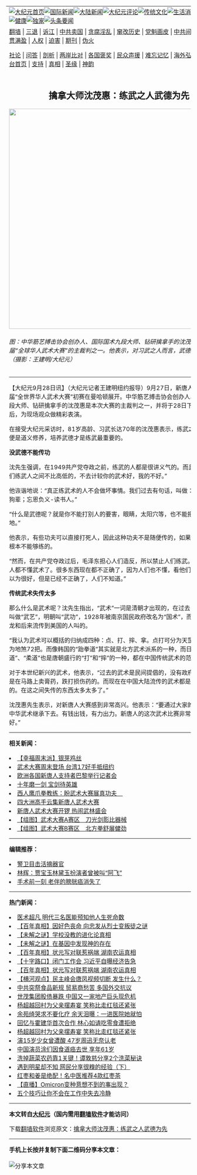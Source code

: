 <a name="1" id="1" target="_blank"></a><span id="1"></span>
<table align=center border="0"><tr><td colspan="2" VALIGN=TOP><a href="https://github.com/wbmgwg300/djy/blob/master/gb/nf1351518.md#1"><img src="https://raw.githubusercontent.com/wbmgwg300/www/master/t/djy/1.jpg" title="大纪元首页" alt="大纪元首页"></a><a href="https://github.com/wbmgwg300/djy/blob/master/gb/n24hr.md#1"><img src="https://raw.githubusercontent.com/wbmgwg300/www/master/t/djy/3.jpg" title="国际新闻" alt="国际新闻"></a><a href="https://github.com/wbmgwg300/djy/blob/master/gb/nsc413.md#1"><img src="https://raw.githubusercontent.com/wbmgwg300/www/master/t/djy/4.jpg" title="大陆新闻" alt="大陆新闻"></a><a href="https://github.com/wbmgwg300/djy/blob/master/gb/news392.md#1"><img src="https://raw.githubusercontent.com/wbmgwg300/www/master/t/djy/5.jpg" title="大纪元评论" alt="大纪元评论"></a><a href="https://github.com/wbmgwg300/djy/blob/master/gb/news2007.md#1"><img src="https://raw.githubusercontent.com/wbmgwg300/www/master/t/djy/6.jpg" title="传统文化" alt="传统文化"></a><a href="https://github.com/wbmgwg300/djy/blob/master/gb/news2008.md#1"><img src="https://raw.githubusercontent.com/wbmgwg300/www/master/t/djy/7.jpg" title="生活消费" alt="生活消费"></a><a href="https://github.com/wbmgwg300/djy/blob/master/gb/ncyule.md#1"><img src="https://raw.githubusercontent.com/wbmgwg300/www/master/t/djy/8.jpg" title="娱乐休闲" alt="娱乐休闲"></a><a href="https://github.com/wbmgwg300/djy/blob/master/gb/nsc1002.md#1"><img src="https://raw.githubusercontent.com/wbmgwg300/www/master/t/djy/9.jpg" title="健康" alt="健康"></a><a href="https://github.com/wbmgwg300/djy/blob/master/gb/nf6092.md#1"><img src="https://raw.githubusercontent.com/wbmgwg300/www/master/t/djy/10a.jpg" title="独家" alt="独家"></a><a href="https://github.com/wbmgwg300/djy/blob/master/gb/nf4514.md#1"><img src="https://raw.githubusercontent.com/wbmgwg300/www/master/t/djy/12a.jpg" title="头条要闻" alt="头条要闻"></a></td></tr>
<tr><td colspan="2" VALIGN=TOP><a target="_blank" href="https://github.com/wbmgwg300/www/blob/master/README.md?zsrh#1">翻墙</a> | <a target="_blank" href="https://github.com/wbmgwg300/djy/blob/master/gb/nf5657.md#1">三退</a> | <a target="_blank" href="https://github.com/wbmgwg300/djy/blob/master/gb/nf6124.md#1">诉江</a> | <a target="_blank" href="https://github.com/wbmgwg300/djy/blob/master/gb/nf1176117.md#1">中共卖国</a> | <a target="_blank" href="https://github.com/wbmgwg300/djy/blob/master/gb/nf5773.md#1">贪腐淫乱</a> | <a target="_blank" href="https://github.com/wbmgwg300/djy/blob/master/gb/nf1176115.md#1">窜改历史</a> | <a target="_blank" href="https://github.com/wbmgwg300/djy/blob/master/gb/nf1176107.md#1">党魁画皮</a> | <a target="_blank" href="https://github.com/wbmgwg300/djy/blob/master/gb/nf1320400.md#1">中共间谍</a> | <a target="_blank" href="https://github.com/wbmgwg300/djy/blob/master/gb/nf1176114.md#1">破坏传统</a> | <a target="_blank" href="https://github.com/wbmgwg300/ntdtv/blob/master/gb/prog447_1.md#1">恶贯满盈</a> | <a target="_blank" href="https://github.com/wbmgwg300/djy/blob/master/gb/ncid278.md#1">人权</a> | <a target="_blank" href="https://github.com/wbmgwg300/djy/blob/master/gb/nf1176111.md#1">迫害</a> | <a target="_blank" href="https://gitlab.com/szzdlab/mh-qikan/blob/master/README.md#1">期刊</a> | <a target="_blank" href="https://github.com/wbmgwg300/djy/blob/master/gb/nf5562.md#1">伪火</a></p><p><a target="_blank" href="https://github.com/wbmgwg300/djy/blob/master/gb/9p.md#1">社论</a> | <a target="_blank" href="https://github.com/wbmgwg300/djy/blob/master/gb/nf4378.md#1">问答</a> | <a target="_blank" href="https://github.com/wbmgwg300/djy/blob/master/gb/nf5792.md#1">剖析</a> | <a target="_blank" href="https://github.com/wbmgwg300/djy/blob/master/gb/nf5735.md#1">两岸比对</a> | <a target="_blank" href="https://github.com/wbmgwg300/djy/blob/master/gb/nf6119.md#1">各国褒奖</a> | <a target="_blank" href="https://github.com/wbmgwg300/djy/blob/master/gb/nf6120.md#1">民众声援</a> | <a target="_blank" href="https://github.com/wbmgwg300/djy/blob/master/gb/nf1188594.md#1">难忘记忆</a> | <a target="_blank" href="https://github.com/wbmgwg300/djy/blob/master/gb/nf3180.md#1">海外弘传</a> | <a target="_blank" href="https://github.com/wbmgwg300/djy/blob/master/gb/nf5410.md#1">万人上访</a> | <a target="_blank" href="https://github.com/wbmgwg300/www/blob/master/README.md?zsrh#1">平台首页</a> | <a target="_blank" href="https://github.com/wbmgwg300/djy/blob/master/gb/nf4386.md#1">支持</a> | <a target="_blank" href="https://github.com/wbmgwg300/djy/blob/master/gb/nf4389.md#1">真相</a> | <a target="_blank" href="https://github.com/wbmgwg300/djy/blob/master/gb/nf5790.md#1">圣缘</a> | <a target="_blank" href="https://github.com/wbmgwg300/djy/blob/master/gb/nf4786.md#1">神韵</a></td></tr>
<tr><td VALIGN=TOP width="626"><h2 align=center>擒拿大师沈茂惠：练武之人武德为先</h2>
<img width="600" src="https://i.epochtimes.com/assets/uploads/2008/09/809271726441875-600x400.jpg" />
<h6>  图：中华筋艺搏击协会创办人、国际国术九段大师、钻研擒拿手的沈茂惠是新唐人首届“全球华人武术大赛”的主裁判之一。他表示，对习武之人而言，武德是最重要的。（摄影：王建明/大纪元）
</h6>
<hr>
<p>【大纪元9月28日讯】（大纪元记者王建明纽约报导）9月27日，<ahref="https://github.com/wbmgwg300/djy/blob/master/gb/tag/%E6%96%B0%E5%94%90%E4%BA%BA.md#1">新唐人</a>电视台首届“全世界华人<ahref="https://github.com/wbmgwg300/djy/blob/master/gb/tag/%E6%AD%A6%E6%9C%AF.md#1">武术</a>大赛”初赛在曼哈顿展开。中华筋艺搏击协会创办人、国际国术九段大师、钻研擒拿手的沈茂惠是本次大赛的主裁判之一，并将于28日下午的决赛结束后，为现场观众做精彩表演。</p>
<p>在接受大纪元采访时，81岁高龄、习武长达70年的沈茂惠表示，练武之人最重要的便是道义修养，培养武德才是练武最重要的。</p>
<p><B>没武德不能传功</B></p>
<p>沈先生强调，在1949共产党夺政之前，练武的人都是很讲义气的。而且，他说：“我们练武人之间不比高低的，不去计较你的<ahref="https://github.com/wbmgwg300/djy/blob/master/gb/tag/%E6%AD%A6%E6%9C%AF.md#1">武术</a>好，我的不好。”</p>
<p>他诙谐地说：“真正练武术的人不会做坏事情。我们过去有句话，叫做：讲情讲义-屠狗辈；忘恩负义-读书人。”</p>
<p>“什么是武德呢？就是你不能打别人的要害，眼睛，太阳穴等，也不能把别人踢倒在地。”</p>
<p>他表示，有些功夫可以直接打死人，因此这种功夫不是随便传的，如果没有武德，是根本不能够练的。</p>
<p>“然而，在共产党夺政过后，毛泽东担心人们造反，所以禁止人们练武。所以现在很多人都不懂武术了。很多东西现在都不正确了，因为人们也不懂，看他们叫的很厉害就以为很好，但是已经不正确了，人们不知道。”</p>
<p><B>传统武术失传太多</B></p>
<p>那么什么是武术呢？沈先生指出，“武术”一词是清朝才出现的，在过去，汉朝把武术叫做“武艺”，明朝叫“武功”，1928年被南京国民政府改名为“国术”，而“功夫”是李小龙和后来流传到美国的人叫的。</p>
<p>“我认为武术可以概括的归纳成四种：点、打、摔、拿。点打可分为天罡36手，摔拿为地煞72把。而像韩国的“跆拳道”其实就是北方武术派系的一种，而日本的“空手道”、“柔道”也是唐朝盛行的“打”和“摔”的一种，都在中国传统武术的范畴之内。</p>
<p>对于本世纪新兴的武术，他表示，“过去的武术是民间提倡的，没有政府干预，以前就是在马路上卖膏药，跌打损伤药的。而现在在中国大陆流传的武术都是属于国家提倡的。在这之间失传的东西太多太多了。” </p>
<p>沈茂惠先生表示，对<ahref="https://github.com/wbmgwg300/djy/blob/master/gb/tag/%E6%96%B0%E5%94%90%E4%BA%BA.md#1">新唐人</a>大赛感到非常高兴。他表示：“要通过大家的努力，才能把中华武术继承下去。有钱出钱，有力出力。新唐人的这次武术比赛非常好。”<font color=#ffffff>(http://www.dajiyuan.com)</font></p>

<hr>


<strong>相关新闻：</strong>
<li><a href="https://github.com/wbmgwg300/djy/blob/master/gb/8/9/24/n2274439.md#1">【幸福周末派】银芽鸡丝</a></li>
<li><a href="https://github.com/wbmgwg300/djy/blob/master/gb/8/9/26/n2276846.md#1">武术大赛周末登场 台湾17好手抵纽约</a></li>
<li><a href="https://github.com/wbmgwg300/djy/blob/master/gb/8/9/27/n2277326.md#1">欧洲各国新唐人支持者巴黎举行记者会</a></li>
<li><a href="https://github.com/wbmgwg300/djy/blob/master/gb/8/9/27/n2277521.md#1">十年磨一剑 宝剑待英雄</a></li>
<li><a href="https://github.com/wbmgwg300/djy/blob/master/gb/8/9/27/n2277542.md#1">西人鹰爪拳教练：盼武术大赛展真功夫　</a></li>
<li><a href="https://github.com/wbmgwg300/djy/blob/master/gb/8/9/27/n2277553.md#1">四大洲高手云集新唐人武术大赛</a></li>
<li><a href="https://github.com/wbmgwg300/djy/blob/master/gb/8/9/28/n2278154.md#1">新唐人武术大赛开锣 热闹武林盛会</a></li>
<li><a href="https://github.com/wbmgwg300/djy/blob/master/gb/8/9/28/n2278336.md#1">【组图】武术大赛A赛区　刀光剑影比器械</a></li>
<li><a href="https://github.com/wbmgwg300/djy/blob/master/gb/8/9/28/n2278346.md#1">【组图】武术大赛B赛区　北方拳舒展健劲</a></li>
<hr>


<strong>编辑推荐：</strong>
<li><a href="https://github.com/upjkzu3674/djy/blob/master/gb/16/3/16/n4663449.md?dfh#1" target="_blank">警卫目击活摘器官</a></li><li><a href="https://github.com/tsiac2612/djy/blob/master/gb/17/12/25/n9992657.md#1" target="_blank">林辉：贾宝玉林黛玉扮演者曾被叫“阿飞”</a></li><li><a href="https://github.com/tsiac2612/djy/blob/master/gb/16/5/25/n7931425.md#1" target="_blank">手术前一刻 老伴的膀胱癌消失了</a></li>
<hr>

<strong>热门新闻：</strong>
<li><a href="https://github.com/wbmgwg300/djy/blob/master/gb/21/12/7/n13422469.md#1">医术超凡 明代三名医能预知他人生死命数</a></li>
<li><a href="https://github.com/wbmgwg300/djy/blob/master/gb/21/12/9/n13427609.md#1">【百年真相】因好色丧命 向忠发从烈士变叛徒之谜</a></li>
<li><a href="https://github.com/wbmgwg300/djy/blob/master/gb/21/12/10/n13429729.md#1">【未解之谜】学校没教的进化论真相</a></li>
<li><a href="https://github.com/wbmgwg300/djy/blob/master/gb/21/12/9/n13427394.md#1">【未解之谜】在基因中发现神的存在</a></li>
<li><a href="https://github.com/wbmgwg300/djy/blob/master/gb/21/12/10/n13430091.md#1">【百年真相】状元写对联惹祸端 湖南农运真相</a></li>
<li><a href="https://github.com/wbmgwg300/djy/blob/master/gb/21/12/14/n13436857.md#1">【十字路口】闭门工作会 习近平自曝经济告急</a></li>
<li><a href="https://github.com/wbmgwg300/djy/blob/master/gb/21/12/10/n13430091.md#1">【百年真相】状元写对联惹祸端 湖南农运真相</a></li>
<li><a href="https://github.com/wbmgwg300/djy/blob/master/gb/21/12/14/n13437577.md#1">【横河观点】民主峰会唐凤视频切断 发生什么？</a></li>
<li><a href="https://github.com/wbmgwg300/djy/blob/master/gb/21/12/13/n13434960.md#1">中共突祭食品新规 贸易商愁苦 多国外交抗议</a></li>
<li><a href="https://github.com/wbmgwg300/djy/blob/master/gb/21/12/13/n13435125.md#1">世茂集团股债暴跌 中国又一家地产巨头现危机</a></li>
<li><a href="https://github.com/wbmgwg300/djy/blob/master/gb/21/12/12/n13433093.md#1">杨超越回村为父亲摆寿宴 笑称比走红毯还紧张</a></li>
<li><a href="https://github.com/wbmgwg300/djy/blob/master/gb/21/12/14/n13436308.md#1">余苑绮哭求不要化疗 余天泪曝：一进医院她就怕</a></li>
<li><a href="https://github.com/wbmgwg300/djy/blob/master/gb/21/12/13/n13435419.md#1">回忆与霍建华首次合作 林心如请吃零食遭拒绝</a></li>
<li><a href="https://github.com/wbmgwg300/djy/blob/master/gb/21/12/12/n13433093.md#1">杨超越回村为父亲摆寿宴 笑称比走红毯还紧张</a></li>
<li><a href="https://github.com/wbmgwg300/djy/blob/master/gb/21/12/13/n13435180.md#1">演15岁少女曾遭酸 47岁周迅无奈认老</a></li>
<li><a href="https://github.com/wbmgwg300/djy/blob/master/gb/21/12/12/n13432753.md#1">中国演员涂们因食道癌去世 享年61岁</a></li>
<li><a href="https://github.com/wbmgwg300/djy/blob/master/gb/21/11/25/n13396771.md#1">洗掉蔬菜农药靠1关键！谭敦慈分享2个洗菜秘诀</a></li>
<li><a href="https://github.com/wbmgwg300/djy/blob/master/gb/21/12/13/n13433973.md#1">遇到明星却不知 网民分享很糗的经验（下）</a></li>
<li><a href="https://github.com/wbmgwg300/djy/blob/master/gb/21/12/11/n13431390.md#1">红枣和姜是绝配！名中医推荐4款红枣茶</a></li>
<li><a href="https://github.com/wbmgwg300/djy/blob/master/gb/21/12/14/n13436219.md#1">【直播】Omicron变种意想不到的事出现？</a></li>
<li><a href="https://github.com/wbmgwg300/djy/blob/master/gb/21/12/14/n13436812.md#1">五个技巧让你不会在工作中失去冷静</a></li>
<hr>

<strong>本文转自<a href="https://www.epochtimes.com">大纪元</a>（国内需用<a href="https://github.com/wbmgwg300/www/blob/master/README.md#8">翻墙软件</a>才能访问）</strong><p>下载<a href="https://github.com/wbmgwg300/www/blob/master/README.md#8">翻墙软件</a>浏览原文：<a href="https://www.epochtimes.com/gb/8/9/28/n2278351.htm">擒拿大师沈茂惠：练武之人武德为先</a></p><hr>

<strong>手机上长按并复制下面二维码分享本文章：</strong><br><br><img src="https://chart.apis.google.com/chart?cht=qr&chs=240x240&choe=UTF-8&chld=M|2&chl=https://github.com/wbmgwg300/djy/blob/master/gb/8/9/28/n2278351.md%231" title="分享本文章"></td><td VALIGN=TOP><a href="https://github.com/wbmgwg300/djy/blob/master/gb/16/1/21/n4622075.md?dfh#1" target="_blank"><img src="https://raw.githubusercontent.com/wbmgwg300/djy/master/gb/300/wei-f1.jpg" title="中共的伪火骗局"  alt="中共的伪火骗局"></a><br><a href="https://github.com/wbmgwg300/www/blob/master/README.md?dfh#9" target="_blank"><img src="https://raw.githubusercontent.com/wbmgwg300/djy/master/gb/300/yong-h.jpg" title="永恒的见证"  alt="永恒的见证"></a><br><a href="https://github.com/wbmgwg300/djy/blob/master/gb/13/9/29/n3974789.md?dfh#1" target="_blank"><img src="https://raw.githubusercontent.com/wbmgwg300/djy/master/gb/300/shang-lnz.jpg" title="善良女子被中共投男牢"  alt="善良女子被中共投男牢"></a><br><a href="https://github.com/wbmgwg300/djy/blob/master/gb/16/3/16/n4663449.md?dfh#1" target="_blank"><img src="https://raw.githubusercontent.com/wbmgwg300/djy/master/gb/300/huo-z3.jpg" title="警卫目击活摘器官"  alt="警卫目击活摘器官"></a><br><a href="https://github.com/wbmgwg300/djy/blob/master/gb/16/8/7/n8177641.md?dfh#1" target="_blank"><img src="https://raw.githubusercontent.com/wbmgwg300/djy/master/gb/300/huo-z4.jpg" title="证人描述活摘恐怖"  alt="证人描述活摘恐怖"></a><br><a href="https://github.com/wbmgwg300/djy/blob/master/gb/10/4/19/n2881569.md?dfh#1" target="_blank"><img src="https://raw.githubusercontent.com/wbmgwg300/djy/master/gb/300/huo-z1.jpg" title="揭开活摘器官黑幕"  alt="揭开活摘器官黑幕"></a><br><a href="https://github.com/wbmgwg300/djy/blob/master/gb/10/11/7/n3077476.md?dfh#1" target="_blank"><img src="https://raw.githubusercontent.com/wbmgwg300/djy/master/gb/300/ma-ks.jpg" title="马克思的成魔之路"  alt="马克思的成魔之路"></a><br><a href="https://github.com/wbmgwg300/djy/blob/master/gb/14/6/9/n4173977.md?dfh#1" target="_blank"><img src="https://raw.githubusercontent.com/wbmgwg300/djy/master/gb/300/chang-zs.jpg" title="藏字石 蕴天机"  alt="藏字石 蕴天机"></a><br><a href="https://github.com/wbmgwg300/djy/blob/master/gb/18/5/10/n10381511.md?dfh#1" target="_blank"><img src="https://raw.githubusercontent.com/wbmgwg300/djy/master/gb/300/st1.jpg" title="关注三亿人三退"  alt="关注三亿人三退"></a><br><a href="https://github.com/wbmgwg300/djy/blob/master/gb/18/3/21/n10237682.md?dfh#1" target="_blank"><img src="https://raw.githubusercontent.com/wbmgwg300/djy/master/gb/300/jie-t.jpg" title="解体中共复兴中华"  alt="解体中共复兴中华"></a><br><a href="https://github.com/wbmgwg300/djy/blob/master/gb/9/2/9/n2422991.md?dfh#1" target="_blank"><img src="https://raw.githubusercontent.com/wbmgwg300/djy/master/gb/300/gao-zs.jpg" title="中共迫害良心律师"  alt="中共迫害良心律师"></a><br><a href="https://github.com/wbmgwg300/djy/blob/master/gb/18/12/9/n10900044.md?dfh#1" target="_blank"><img src="https://raw.githubusercontent.com/wbmgwg300/djy/master/gb/300/sj1.jpg" title="三百多万人举报江泽民"  alt="三百多万人举报江泽民"></a><br><a href="https://github.com/wbmgwg300/djy/blob/master/gb/18/8/28/n10672014.md?dfh#1" target="_blank"><img src="https://raw.githubusercontent.com/wbmgwg300/djy/master/gb/300/sj2.jpg" title="这些官员为何起诉江泽民"  alt="这些官员为何起诉江泽民"></a><br><a href="https://github.com/wbmgwg300/djy/blob/master/gb/8/12/18/n2367165.md?dfh#1" target="_blank"><img src="https://raw.githubusercontent.com/wbmgwg300/djy/master/gb/300/liangan.jpg" title="海峡两岸的强烈对比"  alt="海峡两岸的强烈对比"></a><br><a href="https://github.com/wbmgwg300/djy/blob/master/gb/15/12/10/n4593139.md?dfh#1" target="_blank"><img src="https://raw.githubusercontent.com/wbmgwg300/djy/master/gb/300/jia-ndzl.jpg" title="加拿大总理的贺信"  alt="加拿大总理的贺信"></a><br><a href="https://github.com/wbmgwg300/djy/blob/master/gb/11/6/17/n3289382.md?dfh#1" target="_blank"><img src="https://raw.githubusercontent.com/wbmgwg300/djy/master/gb/300/xiao-wd.jpg" title="探寻真相兼听则明"  alt="探寻真相兼听则明"></a><br><a href="https://github.com/wbmgwg300/djy/blob/master/gb/18/10/27/n10812623.md?dfh#1" target="_blank"><img src="https://raw.githubusercontent.com/wbmgwg300/djy/master/gb/300/yindu.jpg" title="印度媒体报道东方"  alt="印度媒体报道东方"></a><br><a href="https://github.com/wbmgwg300/djy/blob/master/gb/18/6/9/n10469652.md?dfh#1" target="_blank"><img src="https://raw.githubusercontent.com/wbmgwg300/djy/master/gb/300/xie-j.jpg" title="不一样的海外校园"  alt="不一样的海外校园"></a><br><a href="https://github.com/wbmgwg300/djy/blob/master/gb/7/4/5/n1669415.md?dfh#1" target="_blank"><img src="https://raw.githubusercontent.com/wbmgwg300/djy/master/gb/300/li-up.jpg" title="从大师到徒弟的传奇"  alt="从大师到徒弟的传奇"></a><br><a href="https://github.com/wbmgwg300/djy/blob/master/gb/17/5/26/n9191512.md?dfh#1" target="_blank"><img src="https://raw.githubusercontent.com/wbmgwg300/djy/master/gb/300/zfl2.jpg" title="亿万人与东方一本奇书"  alt="亿万人与东方一本奇书"></a><br><a href="https://github.com/wbmgwg300/djy/blob/master/gb/13/11/27/n4020290.md?dfh#1" target="_blank"><img src="https://raw.githubusercontent.com/wbmgwg300/djy/master/gb/300/zhen-h.jpg" title="大陆见不到的震撼场面"  alt="大陆见不到的震撼场面"></a><br><a href="https://github.com/wbmgwg300/djy/blob/master/gb/15/7/17/n4482910.md?dfh#1" target="_blank"><img src="https://raw.githubusercontent.com/wbmgwg300/djy/master/gb/300/dalu-sk.jpg" title="人心向善 大陆当初盛况"  alt="人心向善 大陆当初盛况"></a><br><a href="https://github.com/wbmgwg300/djy/blob/master/gb/19/1/5/n10955468.md?dfh#1" target="_blank"><img src="https://raw.githubusercontent.com/wbmgwg300/djy/master/gb/300/zfl1.jpg" title="追寻真理 这书讲什么"  alt="追寻真理 这书讲什么"></a><br><a href="https://github.com/wbmgwg300/www/blob/master/README.md?dfh#1" target="_blank"><img src="https://raw.githubusercontent.com/wbmgwg300/djy/master/gb/300/fq1.jpg" title="下载免费翻墙软件"  alt="下载免费翻墙软件"></a><br></td></tr></table>
